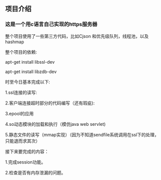 ## 项目介绍


### 这是一个用c语言自己实现的https服务器


整个项目使用了一些第三方代码，比如Cjson 和优先级队列，线程池，以及hashmap


整个项目的依赖:


apt-get install libssl-dev


apt-get install libzdb-dev

时至今日基本完成以下:


1.ssl连接的读写:


2.客户端连接超时部分的代码编写（还有瑕疵):

 
3.epool的应用


4.so动态模块的加载和执行（模仿java web servlet)


5.静态文件的读写（mmap实现）（因为不知道sendfile系统调用在ssl下的处理，只能退而求其次）

 
接下来要完成的内容：


1.完成session功能。


2.检查是否有内存泄漏的问题。


                                        
                                                                        
